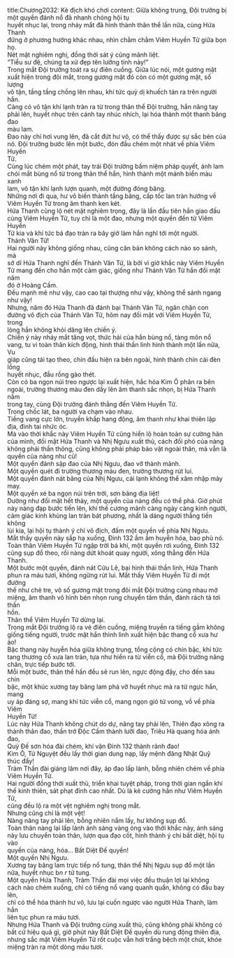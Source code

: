 title:Chương2032: Kẻ địch khó chơi
content:
Giữa không trung, Đội trưởng bị một quyền đánh nổ đã nhanh chóng hội tụ<br>huyết nhục lại, trong nháy mắt đã hình thành thân thể lần nữa, cùng Hứa Thanh<br>đứng ở phương hướng khác nhau, nhìn chằm chằm Viêm Huyền Tử giữa bọn<br>họ.<br>Nét mặt nghiêm nghị, đồng thời sát ý cũng mãnh liệt.<br>“Tiểu sư đệ, chúng ta xử đẹp tên lưỡng tính này!”<br>Trong mắt Đội trưởng toát ra sự điên cuồng. Giữa lúc nói, một gương mặt<br>xuất hiện trong đôi mắt, trong gương mặt đó còn có một gương mặt, số lượng<br>vô tận, tầng tầng chồng lên nhau, khí tức quỷ dị khuếch tán ra trên người hắn.<br>Càng có vô tận khí lạnh tràn ra từ trong thân thể Đội trưởng, hắn nâng tay<br>phải lên, huyết nhục trên cánh tay nhúc nhích, lại hóa thành một thanh băng đao<br>màu lam.<br>Đao này chỉ hơi vung lên, đã cắt đứt hư vô, có thể thấy được sự sắc bén của<br>nó. Đội trưởng bước lên một bước, đón đầu chém một nhát về phía Viêm Huyền<br>Tử.<br>Cùng lúc chém một phát, tay trái Đội trưởng bấm niệm pháp quyết, ánh lam<br>chói mắt bùng nổ từ trong thân thể hắn, hình thành một mảnh biển màu xanh<br>lam, vô tận khí lạnh lượn quanh, một đường đóng băng.<br>Những nơi đi qua, hư vô biến thành tầng băng, cấp tốc lan tràn hướng về<br>Viêm Huyền Tử trong âm thanh ken két.<br>Hứa Thanh cũng lộ nét mặt nghiêm trọng, đây là lần đầu tiên hắn giao đấu<br>cùng Viêm Huyền Tử, tuy chỉ là một đao, nhưng một quyền đến từ Viêm Huyền<br>Tử kia và khí tức bá đạo tràn ra bây giờ làm hắn nghĩ tới một người.<br>Thánh Vân Tử!<br>Hai người này không giống nhau, cũng căn bản không cách nào so sánh, mà<br>sở dĩ Hứa Thanh nghĩ đến Thánh Vân Tử, là bởi vì giờ khắc này Viêm Huyền<br>Tử mang đến cho hắn một cảm giác, giống như Thánh Vân Tử hắn đối mặt năm<br>đó ở Hoàng Cấm.<br>Đều mạnh mẽ như vậy, cao cao tại thượng như vậy, không thể sánh ngang<br>như vậy!<br>Nhưng, năm đó Hứa Thanh đã đánh bại Thánh Vân Tử, ngăn chặn con<br>đường vô địch của Thánh Vân Tử, hôm nay đối mặt với Viêm Huyền Tử, trong<br>lòng hắn không khỏi dâng lên chiến ý.<br>Chiến ý này nháy mắt tăng vọt, thức hải của hắn bùng nổ, tàng môn nổ<br>vang, tu vi toàn thân kích động, hình thái thần linh hình thành một lần nữa, Vu<br>giáp cũng tái tạo theo, chín đầu hiện ra bên ngoài, hình thành chín cái đèn lồng<br>huyết nhục, đầu rồng gào thét.<br>Còn có ba ngọn núi treo ngược lại xuất hiện, hắc hỏa Kim Ô phân ra bên<br>ngoài, trường thương màu đen dấy lên âm thanh sắc nhọn, bị Hứa Thanh nắm<br>trong tay, cùng Đội trưởng đánh thẳng đến Viêm Huyền Tử.<br>Trong chốc lát, ba người va chạm vào nhau.<br>Tiếng vang cực lớn, truyền khắp hang động, âm thanh như khai thiên lập<br>địa, đinh tai nhức óc.<br>Mà vào thời khắc này Viêm Huyền Tử cũng hiển lộ hoàn toàn sự cường hãn<br>của mình, đối mặt Hứa Thanh và Nhị Ngưu xuất thủ, cách đối phó của nàng<br>không phải thần thông, cũng không phải pháp bảo vật ngoài thân, mà vẫn là<br>quyền của nàng như cũ!<br>Một quyền đánh sập đao của Nhị Ngưu, đao vỡ thành mảnh.<br>Một quyền quét đi trường thương màu đen, trường thương rút lui.<br>Một quyền đánh nát băng của Nhị Ngưu, cái lạnh không thể xâm nhập mảy<br>may.<br>Một quyền xé ba ngọn núi trên trời, sơn băng địa liệt!<br>Dường như đối mặt hết thảy, một quyền của nàng đều có thể phá. Giờ phút<br>này nàng đạp bước tiến lên, khí thế cương mãnh càng ngày càng kinh người,<br>cảm giác kinh khủng lan tràn bát phương, nhất là dáng người thẳng tiến không<br>lùi kia, lại hội tụ thành ý chí vô địch, đấm một quyền về phía Nhị Ngưu.<br>Mắt thấy quyền này sắp hạ xuống, Đinh 132 ầm ầm huyễn hóa, bao phủ nó.<br>Toàn thân Viêm Huyền Tử ngập trời bá khí, một quyền rơi xuống, Đinh 132<br>cũng sụp đổ theo, rồi nàng dứt khoát quay người, xông thẳng đến Hứa Thanh.<br>Một bước một quyền, đánh nát Cửu Lê, bại hình thái thần linh, Hứa Thanh<br>phun ra máu tươi, không ngừng rút lui. Mắt thấy Viêm Huyền Tử đi một đường<br>thế như chẻ tre, vô số gương mặt trong đôi mắt Đội trưởng cùng nhau mở<br>miệng, âm thanh vô hình bén nhọn rung chuyển tâm thần, đánh rách tả tơi thần<br>hồn.<br>Thân thể Viêm Huyền Tử dừng lại.<br>Trong mắt Đội trưởng lộ ra vẻ điên cuồng, miệng truyền ra tiếng gầm không<br>giống tiếng người, trước mặt hắn thình lình xuất hiện bậc thang cổ xưa hư ảo!<br>Bậc thang này huyễn hóa giữa không trung, tổng cộng có chín bậc, khí tức<br>tang thương cổ xưa lan tràn, tựa như hiển ra từ viễn cổ, mà Đội trưởng nâng<br>chân, trực tiếp bước tới.<br>Mỗi một bước, thân thể hắn đều sẽ run lên, ngực động đậy, cho đến sau chín<br>bậc, một khúc xương tay băng lam phá vỡ huyết nhục mà ra từ ngực hắn, mang<br>uy áp đáng sợ, mang khí tức viễn cổ, mang ngọn gió tử vong, vồ về phía Viêm<br>Huyền Tử!<br>Lúc này Hứa Thanh không chút do dự, nâng tay phải lên, Thiên đạo xông ra<br>thành thân đao, thần trớ Độc Cấm thành lưỡi đao, Triêu Hà quang hóa ánh đao,<br>Quỷ Đế sơn hóa đài chém, khí vận Đinh 132 thành rãnh đao!<br>Kim Ô, Tử Nguyệt đều lấy thời gian dung nạp, lấy mệnh đăng Nhật Quỹ<br>thúc đẩy!<br>Trảm Thần đài giáng lâm nơi đây, áp đao lấp lánh, bỗng nhiên chém về phía<br>Viêm Huyền Tử.<br>Hai người đồng thời xuất thủ, triển khai tuyệt pháp, trong thời gian ngắn khí<br>thế kinh thiên, sát phạt đỉnh cao nhất. Dù là kẻ cường hãn như Viêm Huyền Tử,<br>cũng đều lộ ra một vệt nghiêm nghị trong mắt.<br>Nhưng cũng chỉ là một vệt!<br>Nàng nâng tay phải lên, bỗng nhiên nắm lấy, hư không sụp đổ.<br>Toàn thân nàng lại lấp lánh ánh sáng vàng óng vào thời khắc này, ánh sáng<br>này lưu chuyển toàn thân, lượn qua đạo cốt, hình thành ý chí bất diệt, hội tụ vào<br>quyền của nàng, hóa… Bất Diệt Đế quyền!<br>Một quyền Nhị Ngưu.<br>Xương tay băng lam trực tiếp nổ tung, thân thể Nhị Ngưu sụp đổ một lần<br>nữa, huyết nhục b*n r* tứ tung.<br>Một quyền Hứa Thanh, Trảm Thần đài mọi việc đều thuận lợi lại không<br>cách nào chém xuống, chỉ có tiếng nổ vang quanh quẩn, không có đầu bay lên,<br>chỉ có thể hóa thành hư vô, lưu lại cuốn ngược vào người Hứa Thanh, làm hắn<br>liên tục phun ra máu tươi.<br>Nhưng Hứa Thanh và Đội trưởng cùng xuất thủ, cũng không phải không có<br>bất cứ hiệu quả gì, giờ phút này Bất Diệt Đế quyền dù rung động thiên địa,<br>nhưng sắc mặt Viêm Huyền Tử rốt cuộc vẫn hơi trắng bệch một chút, khóe<br>miệng tràn ra một dòng máu tươi.